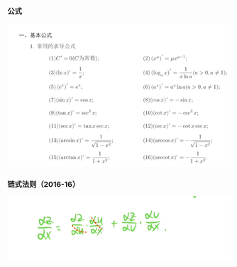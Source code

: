 ### 公式

![1679313936636](image/考前复习/1679313936636.png)


### 链式法则（2016-16）

![1679318564065](image/考前复习/1679318564065.png)
